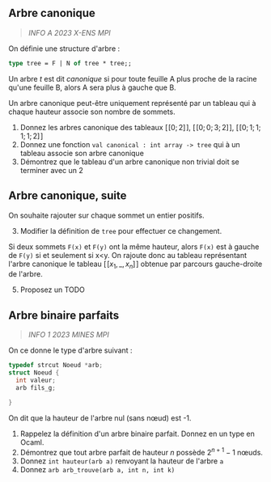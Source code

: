 
## Arbre canonique
> *INFO A 2023 X-ENS MPI*

On définie une structure d'arbre :
```ocaml
type tree = F | N of tree * tree;;
``` 
Un arbre _t_ est dit *canonique* si pour toute feuille A plus proche de la racine qu'une feuille B, alors A sera plus à gauche que B.

Un arbre canonique peut-être uniquement représenté par un tableau qui à chaque hauteur associe son nombre de sommets.

1. Donnez les arbres canonique des tableaux $[\![0;2]\!]$, $[\![0;0;3;2]\!]$, $[\![0;1;1;1;1;2]\!]$
2. Donnez une fonction `val canonical : int array -> tree` qui à un tableau associe son arbre canonique
3. Démontrez que le tableau d'un arbre canonique non trivial doit se terminer avec un 2

## Arbre canonique, suite
On souhaite rajouter sur chaque sommet un entier positifs.

3. Modifier la définition de `tree` pour effectuer ce changement.

Si deux sommets `F(x)` et `F(y)` ont la même hauteur, alors `F(x)` est à gauche de `F(y)` si et seulement si x<y.
On rajoute donc au tableau représentant l'arbre canonique le tableau $[\![x_1,\_,x_n]\!]$ obtenue par parcours gauche-droite de l'arbre.

5.  Proposez un TODO


## Arbre binaire parfaits
> *INFO 1 2023 MINES MPI*

On ce donne le type d'arbre suivant :
```c
typedef strcut Noeud *arb;
struct Noeud {
  int valeur;
  arb fils_g;
  
}
```

On dit que la hauteur de l'arbre nul (sans nœud) est -1.
1. Rappelez la définition d'un arbre binaire parfait. Donnez en un type en Ocaml.
2. Démontrez que tout arbre parfait de hauteur $n$ possède $2^{n+1}-1$ nœuds.
3. Donnez `int hauteur(arb a)` renvoyant la hauteur de l'arbre `a`
4. Donnez `arb arb_trouve(arb a, int n, int k)`
<!--stackedit_data:
eyJoaXN0b3J5IjpbLTg3Njk1NzE5LC0xMDA3NDg4MDkxLDE5Nz
A4NjMzNzVdfQ==
-->